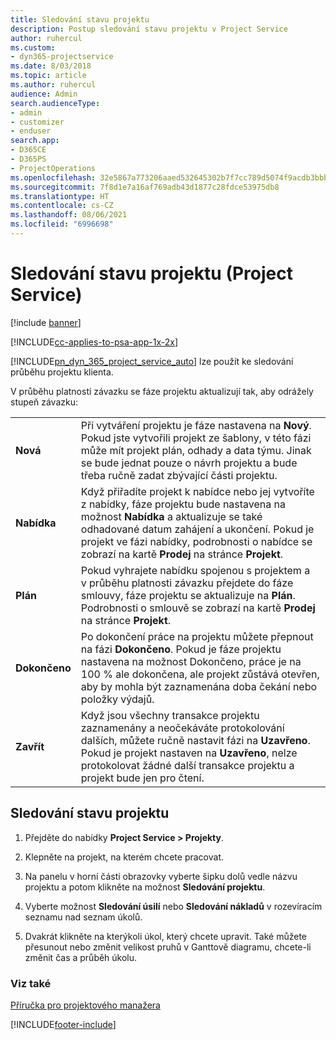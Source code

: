 ```yaml
---
title: Sledování stavu projektu
description: Postup sledování stavu projektu v Project Service
author: ruhercul
ms.custom:
- dyn365-projectservice
ms.date: 8/03/2018
ms.topic: article
ms.author: ruhercul
audience: Admin
search.audienceType:
- admin
- customizer
- enduser
search.app:
- D365CE
- D365PS
- ProjectOperations
ms.openlocfilehash: 32e5867a773206aaed532645302b7f7cc789d5074f9acdb3bbb95acf8492d25e
ms.sourcegitcommit: 7f8d1e7a16af769adb43d1877c28fdce53975db8
ms.translationtype: HT
ms.contentlocale: cs-CZ
ms.lasthandoff: 08/06/2021
ms.locfileid: "6996698"
---
```

# <a name="track-a-projects-status-project-service"></a>Sledování stavu projektu (Project Service)

[!include [banner](../includes/psa-now-project-operations.md)]

[!INCLUDE[cc-applies-to-psa-app-1x-2x](../includes/cc-applies-to-psa-app-1x-2x.md)]

[!INCLUDE[pn_dyn_365_project_service_auto](../includes/pn-dyn-365-project-service-auto.md)] lze použít ke sledování průběhu projektu klienta.  

V průběhu platnosti závazku se fáze projektu aktualizují tak, aby odrážely stupeň závazku:  


|              |                                                                                                                                                                                                                                                                                                  |
|--------------|--------------------------------------------------------------------------------------------------------------------------------------------------------------------------------------------------------------------------------------------------------------------------------------------------|
|   **Nová**    | Při vytváření projektu je fáze nastavena na **Nový**. Pokud jste vytvořili projekt ze šablony, v této fázi může mít projekt plán, odhady a data týmu. Jinak se bude jednat pouze o návrh projektu a bude třeba ručně zadat zbývající části projektu. |
|  **Nabídka**   |      Když přiřadíte projekt k nabídce nebo jej vytvoříte z nabídky, fáze projektu bude nastavena na možnost **Nabídka** a aktualizuje se také odhadované datum zahájení a ukončení. Pokud je projekt ve fázi nabídky, podrobnosti o nabídce se zobrazí na kartě **Prodej** na stránce **Projekt**.      |
|   **Plán**   |                                     Pokud vyhrajete nabídku spojenou s projektem a v průběhu platnosti závazku přejdete do fáze smlouvy, fáze projektu se aktualizuje na **Plán**. Podrobnosti o smlouvě se zobrazí na kartě **Prodej** na stránce **Projekt**.                                      |
| **Dokončeno** |                    Po dokončení práce na projektu můžete přepnout na fázi **Dokončeno**. Pokud je fáze projektu nastavena na možnost Dokončeno, práce je na 100 % ale dokončena, ale projekt zůstává otevřen, aby by mohla být zaznamenána doba čekání nebo položky výdajů.                     |
|  **Zavřít**   |           Když jsou všechny transakce projektu zaznamenány a neočekáváte protokolování dalších, můžete ručně nastavit fázi na **Uzavřeno**. Pokud je projekt nastaven na **Uzavřeno**, nelze protokolovat žádné další transakce projektu a projekt bude jen pro čtení.           |

## <a name="to-track-a-projects-status"></a>Sledování stavu projektu  

1.  Přejděte do nabídky **Project Service > Projekty**.  

2.  Klepněte na projekt, na kterém chcete pracovat.  

3.  Na panelu v horní části obrazovky vyberte šipku dolů vedle názvu projektu a potom klikněte na možnost **Sledování projektu**.  

4.  Vyberte možnost **Sledování úsilí** nebo **Sledování nákladů** v rozevíracím seznamu nad seznam úkolů.  

5.  Dvakrát klikněte na kterýkoli úkol, který chcete upravit. Také můžete přesunout nebo změnit velikost pruhů v Ganttově diagramu, chcete-li změnit čas a průběh úkolu.  

### <a name="see-also"></a>Viz také  
 [Příručka pro projektového manažera](../psa/project-manager-guide.md)


[!INCLUDE[footer-include](../includes/footer-banner.md)]